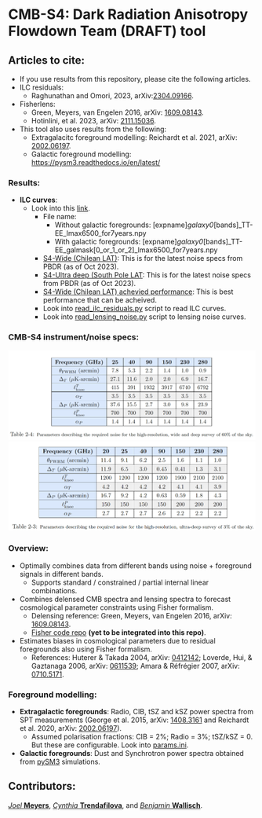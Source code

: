 # CMB-S4: Dark Radiation Anisotropy Flowdown Team (DRAFT) tool

## Articles to cite: 
* If you use results from this repository, please cite the following articles.
* ILC residuals:
  *  Raghunathan and Omori, 2023, arXiv:[2304.09166](https://arxiv.org/abs/2304.09166).
* Fisherlens:
  * Green, Meyers, van Engelen 2016, arXiv: [1609.08143](https://arxiv.org/abs/1609.08143).
  * Hotinlini, et al. 2023, arXiv: [2111.15036](https://arxiv.org/abs/2111.15036).
* This tool also uses results from the following:
  * Extragalacitc foreground modelling: Reichardt et al. 2021, arXiv: [2002.06197](https://arxiv.org/abs/2002.06197).
  * Galactic foreground modelling: https://pysm3.readthedocs.io/en/latest/

### Results:
* **ILC curves**:
  * Look into this [link](https://github.com/sriniraghunathan/DRAFT/tree/master/products/202310xx_PBDR_config/).
     *  File name:
        * Without galactic foregrounds: [expname]_galaxy0_[bands]_TT-EE_lmax6500_for7years.npy
        * With galactic foregrounds: [expname]_galaxy0_[bands]_TT-EE_galmask[0_or_1_or_2]_lmax6500_for7years.npy
     *  [S4-Wide (Chilean LAT)](https://github.com/sriniraghunathan/DRAFT/tree/master/products/202310xx_PBDR_config/s4wide_202310xx_pbdr_config): This is for the latest noise specs from PBDR (as of Oct 2023).
     *  [S4-Ultra deep (South Pole LAT](https://github.com/sriniraghunathan/DRAFT/tree/master/products/202310xx_PBDR_config/s4deepv3r025_202310xx_pbdr_config): This is for the latest noise specs from PBDR (as of Oct 2023).
     *  [S4-Wide (Chilean LAT) achevied performance](https://github.com/sriniraghunathan/DRAFT/tree/master/products/202310xx_PBDR_config/s4wide_acheived_performance_pbdr_202312xx): This is best performance that can be acheived.
     * Look into [read_ilc_residuals.py](https://github.com/sriniraghunathan/DRAFT/blob/master/products/202310xx_PBDR_config/read_ilc_residuals.py) script to read ILC curves.
     * Look into [read_lensing_noise.py](https://github.com/sriniraghunathan/DRAFT/blob/master/products/202310xx_PBDR_config/read_lensing_noise.py) script to lensing noise curves. 
     
### CMB-S4 instrument/noise specs:
<p align="left">
  <img src="data/s4_wide_specs_pbdr.png" width="750" title="Chilean LAT">
  <img src="data/s4_ultradeep_specs_pbdr.png" width="750" title="Delensing SouthPole LAT">
</p>

### Overview:
* Optimally combines data from different bands using noise + foreground signals in different bands.
  * Supports standard / constrained / partial internal linear combinations.
* Combines delensed CMB spectra and lensing spectra to forecast cosmological parameter constraints using Fisher formalism.
  * Delensing reference: Green, Meyers, van Engelen 2016, arXiv: [1609.08143](https://arxiv.org/abs/1609.08143).
  * [Fisher code repo](https://github.com/sriniraghunathan/cmbs4_fisher_forecasting) **(yet to be integrated into this repo)**.
* Estimates biases in cosmological parameters due to residual foregrounds also using Fisher formalism.
  * References: Huterer & Takada 2004, arXiv: [0412142](https://arxiv.org/abs/astro-ph/0412142); Loverde, Hui, & Gaztanaga 2006, arXiv: [0611539](https://arxiv.org/abs/astro-ph/0611539); Amara & Réfrégier 2007, arXiv: [0710.5171](https://arxiv.org/abs/0710.5171).


### Foreground modelling:
* **Extragalactic foregrounds**: Radio, CIB, tSZ and  kSZ power spectra from SPT measurements (George et al. 2015, arXiv: [1408.3161](https://arxiv.org/abs/1408.3161) and Reichardt et al. 2020, arXiv: [2002.06197](https://arxiv.org/abs/2002.06197)).
  * Assumed polarisation fractions: CIB = 2%; Radio = 3%; tSZ/kSZ = 0. But these are configurable. Look into [params.ini](https://github.com/sriniraghunathan/DRAFT/blob/master/scripts/notebooks/params.ini).
* **Galactic foregrounds**: Dust and Synchrotron power spectra obtained from [pySM3](https://github.com/CMB-S4/s4mapbasedsims/tree/master/202002_foregrounds_extragalactic_cmb_tophat) simulations.

<!--### Results:
* **ILC curves**:
  * Look into this [link](https://github.com/sriniraghunathan/DRAFT/tree/master/results/20210506_with202102designtoolinputforpySM3sims_sedscalingfordust/). 
     * Look into *read_file.py* script to read ILC curves. 
     * Standard ILC curves for S4-Wide (PBDR configuration) will be under this [link](https://github.com/sriniraghunathan/DRAFT/tree/master/results/20210506_with202102designtoolinputforpySM3sims_sedscalingfordust/s4like_mask_v2/TT-EE/baseline). 
     * Constrained ILC curves (for galactc dust) are also in the above folder. 
 -->

## Contributors: 
[_Joel_ **Meyers**](https://joelmeyers.github.io/), [_Cynthia_ **Trendafilova**](https://github.com/ctrendafilova), and [_Benjamin_ **Wallisch**](https://www.ias.edu/scholars/benjamin-wallisch).
